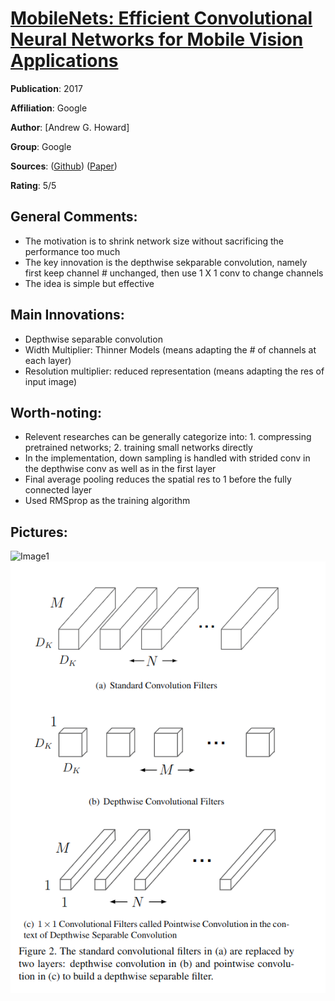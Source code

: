 [MobileNets: Efficient Convolutional Neural Networks for Mobile Vision Applications](https://arxiv.org/abs/1704.04861)
======

__Publication__: 2017

__Affiliation__: Google

__Author__: [Andrew G. Howard]

__Group__: Google

__Sources__: ([Github](https://github.com/topics/mobilenets)) ([Paper](https://arxiv.org/abs/1704.04861))
<br/>    

__Rating__: 5/5
<br/> 

General Comments:
------
* The motivation is to shrink network size without sacrificing the performance too much
* The key innovation is the depthwise sekparable convolution, namely first keep channel # unchanged, then use 1 X 1 conv to change channels
* The idea is simple but effective

Main Innovations:
------
* Depthwise separable convolution
* Width Multiplier: Thinner Models (means adapting the # of channels at each layer)
* Resolution multiplier: reduced representation (means adapting the res of input image)

Worth-noting:
------
* Relevent researches can be generally categorize into: 1. compressing pretrained networks; 2. training small networks directly
* In the implementation, down sampling is handled with strided conv in the depthwise conv as well as in the first layer
* Final average pooling reduces the spatial res to 1 before the fully connected layer
* Used RMSprop as the training algorithm

Pictures:
------
![Image1](../img/mobilenets_1.png)
![Image1](../img/mobilenet_2.png)
